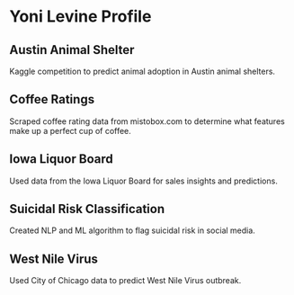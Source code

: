 # Yoni Levine Profile

## Austin Animal Shelter
Kaggle competition to predict animal adoption in Austin animal shelters.

## Coffee Ratings
Scraped coffee rating data from mistobox.com to determine what features make up a perfect cup of coffee.

## Iowa Liquor Board
Used data from the Iowa Liquor Board for sales insights and predictions.

## Suicidal Risk Classification
Created NLP and ML algorithm to flag suicidal risk in social media.

## West Nile Virus
Used City of Chicago data to predict West Nile Virus outbreak.
